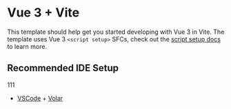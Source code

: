# Vue 3 + Vite

This template should help get you started developing with Vue 3 in Vite. The template uses Vue 3 `<script setup>` SFCs, check out the [script setup docs](https://v3.vuejs.org/api/sfc-script-setup.html#sfc-script-setup) to learn more.

## Recommended IDE Setup

111

- [VSCode](https://code.visualstudio.com/) + [Volar](https://marketplace.visualstudio.com/items?itemName=johnsoncodehk.volar)
